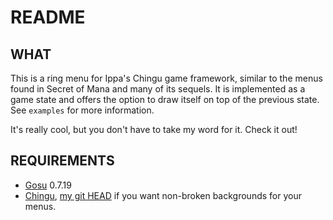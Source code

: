 # README
## WHAT

This is a ring menu for Ippa's Chingu game framework, similar to the menus
found in Secret of Mana and many of its sequels. It is implemented as a game
state and offers the option to draw itself on top of the previous state. See
`examples` for more information.

It's really cool, but you don't have to take my word for it. Check it out!

## REQUIREMENTS

* [Gosu][] 0.7.19
* [Chingu][CHGU], [my git HEAD][MYCH] if you want non-broken backgrounds for
  your menus.

[GOSU]: http://libgosu.org/
[CHGU]: http://ippa.se/chingu
[MYCH]: http://github.com/erisdiscord/chingu
